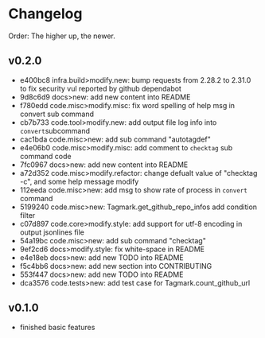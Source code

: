 # Changelog

Order: The higher up, the newer.

## v0.2.0

* e400bc8 infra.build>modify.new: bump requests from 2.28.2 to 2.31.0 to fix security vul reported by github dependabot
* 9d8c6d9 docs>new: add new content into README
* f780edd code.misc>modify.misc: fix word spelling of help msg in convert sub command
* cb7b733 code.tool>modify.new: add output file log info into `convert`subcommand
* cac1bda code.misc>new: add sub command "autotagdef"
* e4e06b0 code.misc>modify.misc: add comment to `checktag` sub command code
* 7fc0967 docs>new: add new content into README
* a72d352 code.misc>modify.refactor: change defualt value of "checktag -c",  and some help message modify
* 112eeda code.misc>new: add msg to show rate of process in `convert` command
* 5199240 code.misc>new: Tagmark.get_github_repo_infos add condition filter
* c07d897 code.core>modify.style: add support for utf-8 encoding in output jsonlines file
* 54a19bc code.misc>new: add sub command "checktag"
* 9ef2cd6 docs>modify.style: fix white-space in README
* e4e18eb docs>new: add new TODO into README
* f5c4bb6 docs>new: add new section into CONTRIBUTING
* 553f447 docs>new: add new TODO into README
* dca3576 code.tests>new: add test case for Tagmark.count_github_url

## v0.1.0

* finished basic features
